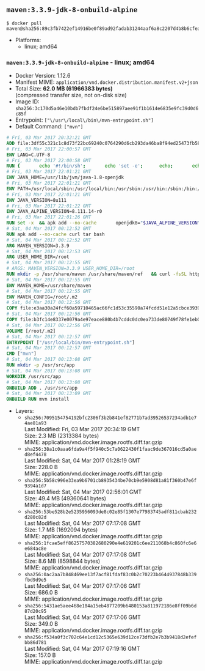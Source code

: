 ## `maven:3.3.9-jdk-8-onbuild-alpine`

```console
$ docker pull maven@sha256:89c3fb7422ef14916be0f89ad92fadab31244aaf6a8c2207d4b8b6cfeadee719
```

-	Platforms:
	-	linux; amd64

### `maven:3.3.9-jdk-8-onbuild-alpine` - linux; amd64

-	Docker Version: 1.12.6
-	Manifest MIME: `application/vnd.docker.distribution.manifest.v2+json`
-	Total Size: **62.0 MB (61966383 bytes)**  
	(compressed transfer size, not on-disk size)
-	Image ID: `sha256:3c170d5a46e10bdb7fbdf24e6be515897aee91f1b1614e6835e9fc39d0d6c85f`
-	Entrypoint: `["\/usr\/local\/bin\/mvn-entrypoint.sh"]`
-	Default Command: `["mvn"]`

```dockerfile
# Fri, 03 Mar 2017 20:32:21 GMT
ADD file:3df55c321c1c8d73f22bc69240c0764290d6cb293da46ba8f94ed25473fb5853 in / 
# Fri, 03 Mar 2017 22:00:57 GMT
ENV LANG=C.UTF-8
# Fri, 03 Mar 2017 22:00:58 GMT
RUN { 		echo '#!/bin/sh'; 		echo 'set -e'; 		echo; 		echo 'dirname "$(dirname "$(readlink -f "$(which javac || which java)")")"'; 	} > /usr/local/bin/docker-java-home 	&& chmod +x /usr/local/bin/docker-java-home
# Fri, 03 Mar 2017 22:01:21 GMT
ENV JAVA_HOME=/usr/lib/jvm/java-1.8-openjdk
# Fri, 03 Mar 2017 22:01:21 GMT
ENV PATH=/usr/local/sbin:/usr/local/bin:/usr/sbin:/usr/bin:/sbin:/bin:/usr/lib/jvm/java-1.8-openjdk/jre/bin:/usr/lib/jvm/java-1.8-openjdk/bin
# Fri, 03 Mar 2017 22:01:21 GMT
ENV JAVA_VERSION=8u111
# Fri, 03 Mar 2017 22:01:22 GMT
ENV JAVA_ALPINE_VERSION=8.111.14-r0
# Fri, 03 Mar 2017 22:01:26 GMT
RUN set -x 	&& apk add --no-cache 		openjdk8="$JAVA_ALPINE_VERSION" 	&& [ "$JAVA_HOME" = "$(docker-java-home)" ]
# Sat, 04 Mar 2017 00:12:52 GMT
RUN apk add --no-cache curl tar bash
# Sat, 04 Mar 2017 00:12:52 GMT
ARG MAVEN_VERSION=3.3.9
# Sat, 04 Mar 2017 00:12:53 GMT
ARG USER_HOME_DIR=/root
# Sat, 04 Mar 2017 00:12:55 GMT
# ARGS: MAVEN_VERSION=3.3.9 USER_HOME_DIR=/root
RUN mkdir -p /usr/share/maven /usr/share/maven/ref   && curl -fsSL http://apache.osuosl.org/maven/maven-3/$MAVEN_VERSION/binaries/apache-maven-$MAVEN_VERSION-bin.tar.gz     | tar -xzC /usr/share/maven --strip-components=1   && ln -s /usr/share/maven/bin/mvn /usr/bin/mvn
# Sat, 04 Mar 2017 00:12:55 GMT
ENV MAVEN_HOME=/usr/share/maven
# Sat, 04 Mar 2017 00:12:55 GMT
ENV MAVEN_CONFIG=/root/.m2
# Sat, 04 Mar 2017 00:12:56 GMT
COPY file:e3aa30a24fcf60a59710465ac66fc1d53c35590a74fcdd51e12a5cbce393904b in /usr/local/bin/mvn-entrypoint.sh 
# Sat, 04 Mar 2017 00:12:56 GMT
COPY file:b3fc14e8337e0079a4e97eace880b4b7cddc0dc0ea733de80749f78fe1eb089a in /usr/share/maven/ref/ 
# Sat, 04 Mar 2017 00:12:56 GMT
VOLUME [/root/.m2]
# Sat, 04 Mar 2017 00:12:57 GMT
ENTRYPOINT ["/usr/local/bin/mvn-entrypoint.sh"]
# Sat, 04 Mar 2017 00:12:57 GMT
CMD ["mvn"]
# Sat, 04 Mar 2017 00:13:08 GMT
RUN mkdir -p /usr/src/app
# Sat, 04 Mar 2017 00:13:08 GMT
WORKDIR /usr/src/app
# Sat, 04 Mar 2017 00:13:08 GMT
ONBUILD ADD . /usr/src/app
# Sat, 04 Mar 2017 00:13:09 GMT
ONBUILD RUN mvn install
```

-	Layers:
	-	`sha256:7095154754192bfc2306f3b2b841ef82771b7ad39526537234adb1e74ae81a93`  
		Last Modified: Fri, 03 Mar 2017 20:34:19 GMT  
		Size: 2.3 MB (2313384 bytes)  
		MIME: application/vnd.docker.image.rootfs.diff.tar.gzip
	-	`sha256:38a1c0aaa6fda9a4f5f940c5c7a0622430f1faac9de367016cd5a0aed8ef4478`  
		Last Modified: Sat, 04 Mar 2017 01:28:19 GMT  
		Size: 228.0 B  
		MIME: application/vnd.docker.image.rootfs.diff.tar.gzip
	-	`sha256:5b58c996e33ea9b6701cb8935434be70cb9e5908d81a81f360b47e6f9394a1d7`  
		Last Modified: Sat, 04 Mar 2017 02:56:01 GMT  
		Size: 49.4 MB (49360641 bytes)  
		MIME: application/vnd.docker.image.rootfs.diff.tar.gzip
	-	`sha256:53be528b2e5235956093de8c02e85f1307e77983745adf811cbab232d280c82d`  
		Last Modified: Sat, 04 Mar 2017 07:17:08 GMT  
		Size: 1.7 MB (1692094 bytes)  
		MIME: application/vnd.docker.image.rootfs.diff.tar.gzip
	-	`sha256:1fcae5eff86257570382680290e4e619201c6ee211068b4c860fc6e6e684ac8e`  
		Last Modified: Sat, 04 Mar 2017 07:17:08 GMT  
		Size: 8.6 MB (8598844 bytes)  
		MIME: application/vnd.docker.image.rootfs.diff.tar.gzip
	-	`sha256:0ac2aa7b848469ee13f7acf81fdaf83c0b2c70223b4644937848b339fbd9d9e5`  
		Last Modified: Sat, 04 Mar 2017 07:17:06 GMT  
		Size: 686.0 B  
		MIME: application/vnd.docker.image.rootfs.diff.tar.gzip
	-	`sha256:5431ae5aee468e184a15eb4877209b6480153a811972186e8ff09b6d87d20c95`  
		Last Modified: Sat, 04 Mar 2017 07:17:06 GMT  
		Size: 349.0 B  
		MIME: application/vnd.docker.image.rootfs.diff.tar.gzip
	-	`sha256:f534a0f3c702c64e1cd12c5365e639d12ce73dfb2e7b3b9418d2efefbb86d781`  
		Last Modified: Sat, 04 Mar 2017 07:19:16 GMT  
		Size: 157.0 B  
		MIME: application/vnd.docker.image.rootfs.diff.tar.gzip
